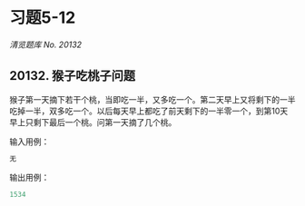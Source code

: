 # 习题5-12

*清览题库 No. 20132*

## 20132. 猴子吃桃子问题

猴子第一天摘下若干个桃，当即吃一半，又多吃一个。第二天早上又将剩下的一半吃掉一半，双多吃一个。以后每天早上都吃了前天剩下的一半零一个，到第10天早上只剩下最后一个桃。问第一天摘了几个桃。

输入用例：

```c
无
```

输出用例：

```c
1534
```
